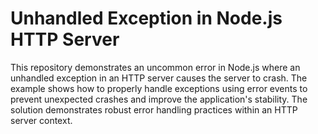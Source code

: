 # Unhandled Exception in Node.js HTTP Server

This repository demonstrates an uncommon error in Node.js where an unhandled exception in an HTTP server causes the server to crash.  The example shows how to properly handle exceptions using error events to prevent unexpected crashes and improve the application's stability. The solution demonstrates robust error handling practices within an HTTP server context.